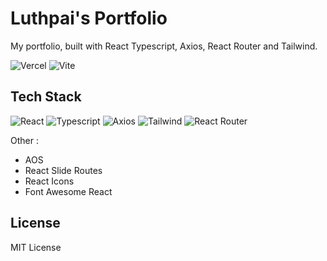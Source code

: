 # Luthpai's Portfolio

My portfolio, built with React Typescript, Axios, React Router and Tailwind.

![Vercel](https://therealsujitk-vercel-badge.vercel.app/?app=luthpai&style=for-the-badge)
![Vite](https://img.shields.io/badge/Vite-B73BFE?style=for-the-badge&logo=vite&logoColor=FFD62E)

## Tech Stack

![React](https://img.shields.io/badge/React-20232A?style=for-the-badge&logo=react&logoColor=61DAFB)
![Typescript](https://img.shields.io/badge/TypeScript-3178C6?logo=TypeScript&logoColor=FFF&style=for-the-badge)
![Axios](https://img.shields.io/badge/axios-671ddf?&style=for-the-badge&logo=axios&logoColor=white)
![Tailwind](https://img.shields.io/badge/Tailwind_CSS-38B2AC?style=for-the-badge&logo=tailwind-css&logoColor=white)
![React Router](https://img.shields.io/badge/React_Router-CA4245?style=for-the-badge&logo=react-router&logoColor=white)

Other :

- AOS
- React Slide Routes
- React Icons
- Font Awesome React

## License

MIT License
